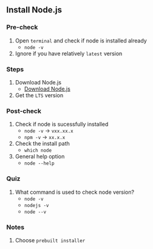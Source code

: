 ## Install Node.js

### Pre-check
1. Open `terminal` and check if node is installed already
    - `node -v` 
2. Ignore if you have relatively `latest` version

### Steps
1. Download Node.js
    - [Download Node.js](https://nodejs.org/en/download)
2. Get the `LTS` version

### Post-check
1. Check if node is sucessfully installed
    - `node -v` -> `vxx.xx.x`
    - `npm -v` -> `xx.x.x`
2. Check the install path
    - `which node`
3. General help option
    - `node --help`

### Quiz
1. What command is used to check node version? 
    - `node -v`
    - `nodejs -v`
    - `node --v`

### Notes
1. Choose `prebuilt installer`